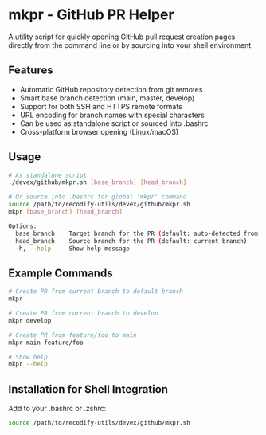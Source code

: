# mkpr - GitHub PR Helper

A utility script for quickly opening GitHub pull request creation pages directly from the command line or by sourcing into your shell environment.

## Features

- Automatic GitHub repository detection from git remotes
- Smart base branch detection (main, master, develop)
- Support for both SSH and HTTPS remote formats
- URL encoding for branch names with special characters
- Can be used as standalone script or sourced into .bashrc
- Cross-platform browser opening (Linux/macOS)

## Usage

```bash
# As standalone script
./devex/github/mkpr.sh [base_branch] [head_branch]

# Or source into .bashrc for global 'mkpr' command
source /path/to/recodify-utils/devex/github/mkpr.sh
mkpr [base_branch] [head_branch]

Options:
  base_branch    Target branch for the PR (default: auto-detected from remote HEAD)
  head_branch    Source branch for the PR (default: current branch)
  -h, --help     Show help message
```

## Example Commands

```bash
# Create PR from current branch to default branch
mkpr

# Create PR from current branch to develop
mkpr develop

# Create PR from feature/foo to main
mkpr main feature/foo

# Show help
mkpr --help
```

## Installation for Shell Integration

Add to your .bashrc or .zshrc:
```bash
source /path/to/recodify-utils/devex/github/mkpr.sh
```
